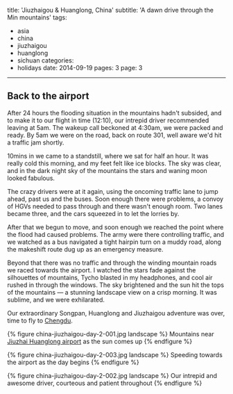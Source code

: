 title: 'Jiuzhaigou & Huanglong, China'
subtitle: 'A dawn drive through the Min mountains'
tags:
  - asia
  - china
  - jiuzhaigou
  - huanglong
  - sichuan
categories:
  - holidays
date: 2014-09-19
pages: 3
page: 3
---

## Back to the airport

After 24 hours the flooding situation in the mountains hadn't subsided, and to make it to our flight in time (12:10), our intrepid driver recommended leaving at 5am. The wakeup call beckoned at 4:30am, we were packed and ready. By 5am we were on the road, back on route 301, well aware we'd hit a traffic jam shortly.

10mins in we came to a standstill, where we sat for half an hour. It was really cold this morning, and my feet felt like ice blocks. The sky was clear, and in the dark night sky of the mountains the stars and waning moon looked fabulous.

The crazy drivers were at it again, using the oncoming traffic lane to jump ahead, past us and the buses. Soon enough there were problems, a convoy of HGVs needed to pass through and there wasn't enough room. Two lanes became three, and the cars squeezed in to let the lorries by.

After that we begun to move, and soon enough we reached the point where the flood had caused problems. The army were there controlling traffic, and we watched as a bus navigated a tight hairpin turn on a muddy road, along the makeshift route dug up as an emergency measure.

Beyond that there was no traffic and through the winding mountain roads we raced towards the airport. I watched the stars fade against the silhouettes of mountains, Tycho blasted in my headphones, and cool air rushed in through the windows. The sky brightened and the sun hit the tops of the mountains — a stunning landscape view on a crisp morning. It was sublime, and we were exhilarated.

Our extraordinary Songpan, Huanglong and Jiuzhaigou adventure was over, time to fly to [Chengdu](/2014/09/chengdu-china/).

{% figure china-jiuzhaigou-day-2-001.jpg landscape %}
Mountains near [Jiuzhai Huanglong airport](http://en.wikipedia.org/wiki/Jiuzhai_Huanglong_Airport) as the sun comes up
{% endfigure %}

{% figure china-jiuzhaigou-day-2-003.jpg landscape %}
Speeding towards the airport as the day begins
{% endfigure %}

{% figure china-jiuzhaigou-day-2-002.jpg landscape %}
Our intrepid and awesome driver, courteous and patient throughout
{% endfigure %}
